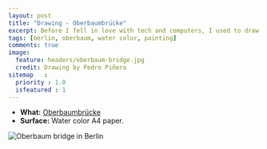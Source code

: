 ```yaml
---
layout: post
title: "Drawing - Oberbaumbrücke"
excerpt: Before I fell in love with tech and computers, I used to draw a lot. I'm bringing that habit back and this is one of my most recent drawings, the so-known Oberbaum bridge in Berlin. It's drawn with water color.
tags: [berlin, oberbaum, water color, painting]
comments: true
image:
  feature: headers/oberbaum-bridge.jpg
  credit: Drawing by Pedro Piñera
sitemap   :
  priority : 1.0
  isfeatured : 1
---
```


- **What:** [Oberbaumbrücke](https://en.wikipedia.org/wiki/Oberbaum_Bridge)
- **Surface:** Water color A4 paper.

![Oberbaum bridge in Berlin]({{site.url}}/images/posts/oberbaum-bridge.jpg)